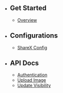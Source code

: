- ## Get Started
    - [Overview](/{{route}}/{{version}}/overview)
    
- ## Configurations
    - [ShareX Config](/{{route}}/{{version}}/sharex)
    
    
- ## API Docs
    - [Authentication](/{{route}}/{{version}}/api/authentication)
    - [Upload Image](/{{route}}/{{version}}/api/upload)
    - [Update Visibility](/{{route}}/{{version}}/api/visibility)
